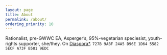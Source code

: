 ```yaml
---
layout: page
title: About
permalink: /about/
ordering_priority: 10
---
```


Rationalist, pre-GWWC EA, Asperger&rsquo;s, 95%-vegetarian speciesist, youth-rights supporter, she/they. On [Diaspora*](https://diaspora.bohramt.de/people/157bffd01aa701339164486000be38b1). `727B 9ABF 24A5 D96E 1D64 5582 5ECF A73F B581 9EDC`